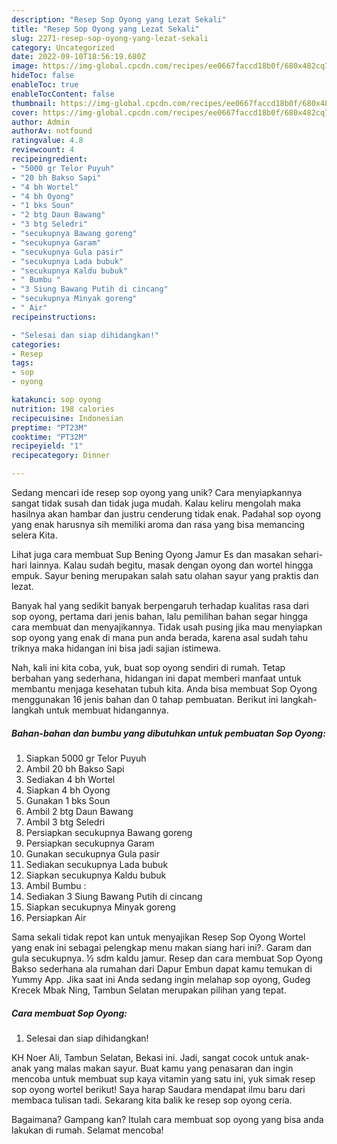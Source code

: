 ```yaml
---
description: "Resep Sop Oyong yang Lezat Sekali"
title: "Resep Sop Oyong yang Lezat Sekali"
slug: 2271-resep-sop-oyong-yang-lezat-sekali
category: Uncategorized
date: 2022-09-10T18:56:19.680Z
image: https://img-global.cpcdn.com/recipes/ee0667faccd18b0f/680x482cq70/sop-oyong-foto-resep-utama.jpg
hideToc: false
enableToc: true
enableTocContent: false
thumbnail: https://img-global.cpcdn.com/recipes/ee0667faccd18b0f/680x482cq70/sop-oyong-foto-resep-utama.jpg
cover: https://img-global.cpcdn.com/recipes/ee0667faccd18b0f/680x482cq70/sop-oyong-foto-resep-utama.jpg
author: Admin
authorAv: notfound
ratingvalue: 4.8
reviewcount: 4
recipeingredient:
- "5000 gr Telor Puyuh"
- "20 bh Bakso Sapi"
- "4 bh Wortel"
- "4 bh Oyong"
- "1 bks Soun"
- "2 btg Daun Bawang"
- "3 btg Seledri"
- "secukupnya Bawang goreng"
- "secukupnya Garam"
- "secukupnya Gula pasir"
- "secukupnya Lada bubuk"
- "secukupnya Kaldu bubuk"
- " Bumbu "
- "3 Siung Bawang Putih di cincang"
- "secukupnya Minyak goreng"
- " Air"
recipeinstructions:

- "Selesai dan siap dihidangkan!"
categories:
- Resep
tags:
- sop
- oyong

katakunci: sop oyong 
nutrition: 198 calories
recipecuisine: Indonesian
preptime: "PT23M"
cooktime: "PT32M"
recipeyield: "1"
recipecategory: Dinner

---
```





Sedang mencari ide resep sop oyong yang unik? Cara menyiapkannya sangat tidak susah dan tidak juga mudah. Kalau keliru mengolah maka hasilnya akan hambar dan justru cenderung tidak enak. Padahal sop oyong yang enak harusnya sih memiliki aroma dan rasa yang bisa memancing selera Kita.





Lihat juga cara membuat Sup Bening Oyong Jamur Es dan masakan sehari-hari lainnya. Kalau sudah begitu, masak dengan oyong dan wortel hingga empuk. Sayur bening merupakan salah satu olahan sayur yang praktis dan lezat.

Banyak hal yang sedikit banyak berpengaruh terhadap kualitas rasa dari sop oyong, pertama dari jenis bahan, lalu pemilihan bahan segar hingga cara membuat dan menyajikannya. Tidak usah pusing jika mau menyiapkan sop oyong yang enak di mana pun anda berada, karena asal sudah tahu triknya maka hidangan ini bisa jadi sajian istimewa.






Nah, kali ini kita coba, yuk, buat sop oyong sendiri di rumah. Tetap berbahan yang sederhana, hidangan ini dapat memberi manfaat untuk membantu menjaga kesehatan tubuh kita. Anda bisa membuat Sop Oyong menggunakan 16 jenis bahan dan 0 tahap pembuatan. Berikut ini langkah-langkah untuk membuat hidangannya.

<!--inarticleads1-->

##### Bahan-bahan dan bumbu yang dibutuhkan untuk pembuatan Sop Oyong:

1. Siapkan 5000 gr Telor Puyuh
1. Ambil 20 bh Bakso Sapi
1. Sediakan 4 bh Wortel
1. Siapkan 4 bh Oyong
1. Gunakan 1 bks Soun
1. Ambil 2 btg Daun Bawang
1. Ambil 3 btg Seledri
1. Persiapkan secukupnya Bawang goreng
1. Persiapkan secukupnya Garam
1. Gunakan secukupnya Gula pasir
1. Sediakan secukupnya Lada bubuk
1. Siapkan secukupnya Kaldu bubuk
1. Ambil  Bumbu :
1. Sediakan 3 Siung Bawang Putih di cincang
1. Siapkan secukupnya Minyak goreng
1. Persiapkan  Air


Sama sekali tidak repot kan untuk menyajikan Resep Sop Oyong Wortel yang enak ini sebagai pelengkap menu makan siang hari ini?. Garam dan gula secukupnya. ½ sdm kaldu jamur. Resep dan cara membuat Sop Oyong Bakso sederhana ala rumahan dari Dapur Embun dapat kamu temukan di Yummy App. Jika saat ini Anda sedang ingin melahap sop oyong, Gudeg Krecek Mbak Ning, Tambun Selatan merupakan pilihan yang tepat. 

<!--inarticleads2-->

##### Cara membuat Sop Oyong:


1. Selesai dan siap dihidangkan!

KH Noer Ali, Tambun Selatan, Bekasi ini. Jadi, sangat cocok untuk anak-anak yang malas makan sayur. Buat kamu yang penasaran dan ingin mencoba untuk membuat sup kaya vitamin yang satu ini, yuk simak resep sop oyong wortel berikut! Saya harap Saudara mendapat ilmu baru dari membaca tulisan tadi. Sekarang kita balik ke resep sop oyong ceria. 

Bagaimana? Gampang kan? Itulah cara membuat sop oyong yang bisa anda lakukan di rumah. Selamat mencoba!
